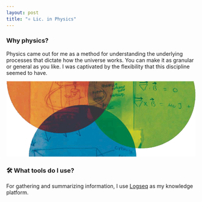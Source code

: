```yaml
---
layout: post
title: "⚛️ Lic. in Physics"
---
```



### Why physics?

Physics came out for me as a method for understanding the underlying processes that dictate how the universe works. You can make it as granular or general as you like. I was captivated by the flexibility that this discipline seemed to have.

![Image](/images/circles.gif)

### 🛠️ What tools do I use?

For gathering and summarizing information, I use [Logseq](https://logseq.com/) as my knowledge platform.
